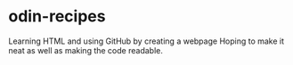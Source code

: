 # odin-recipes
Learning HTML and using GitHub by creating a webpage
Hoping to make it neat as well as making the code
readable. 
